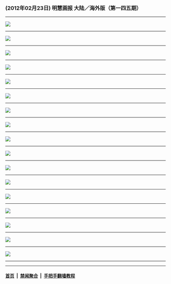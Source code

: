 ### (2012年02月23日) 明慧画报 大陆／海外版（第一四五期） 

---

<img src="http://qikan.minghui.org/mhqkpage/qikanimage/2012/02/23/mhhb-145-china-read-online1.png"/><hr/>
<img src="http://qikan.minghui.org/mhqkpage/qikanimage/2012/02/23/mhhb-145-china-read-online2.png"/><hr/>
<img src="http://qikan.minghui.org/mhqkpage/qikanimage/2012/02/23/mhhb-145-china-read-online3.png"/><hr/>
<img src="http://qikan.minghui.org/mhqkpage/qikanimage/2012/02/23/mhhb-145-china-read-online4.png"/><hr/>
<img src="http://qikan.minghui.org/mhqkpage/qikanimage/2012/02/23/mhhb-145-china-read-online5.png"/><hr/>
<img src="http://qikan.minghui.org/mhqkpage/qikanimage/2012/02/23/mhhb-145-china-read-online6.png"/><hr/>
<img src="http://qikan.minghui.org/mhqkpage/qikanimage/2012/02/23/mhhb-145-china-read-online7.png"/><hr/>
<img src="http://qikan.minghui.org/mhqkpage/qikanimage/2012/02/23/mhhb-145-china-read-online8.png"/><hr/>
<img src="http://qikan.minghui.org/mhqkpage/qikanimage/2012/02/23/mhhb-145-china-read-online9.png"/><hr/>
<img src="http://qikan.minghui.org/mhqkpage/qikanimage/2012/02/23/mhhb-145-china-read-online10.png"/><hr/>
<img src="http://qikan.minghui.org/mhqkpage/qikanimage/2012/02/23/mhhb-145-china-read-online11.png"/><hr/>
<img src="http://qikan.minghui.org/mhqkpage/qikanimage/2012/02/23/mhhb-145-china-read-online12.png"/><hr/>
<img src="http://qikan.minghui.org/mhqkpage/qikanimage/2012/02/23/mhhb-145-china-read-online13.png"/><hr/>
<img src="http://qikan.minghui.org/mhqkpage/qikanimage/2012/02/23/mhhb-145-china-read-online14.png"/><hr/>
<img src="http://qikan.minghui.org/mhqkpage/qikanimage/2012/02/23/mhhb-145-china-read-online15.png"/><hr/>
<img src="http://qikan.minghui.org/mhqkpage/qikanimage/2012/02/23/mhhb-145-china-read-online16.png"/><hr/>
<img src="http://qikan.minghui.org/mhqkpage/qikanimage/2012/02/23/mhhb-145-china-read-online17.png"/><hr/>


---

#### [首页](../../../..) &nbsp;|&nbsp; [禁闻聚合](https://github.com/gfw-breaker/banned-news) &nbsp;|&nbsp; [手把手翻墙教程](https://github.com/gfw-breaker/guides) 